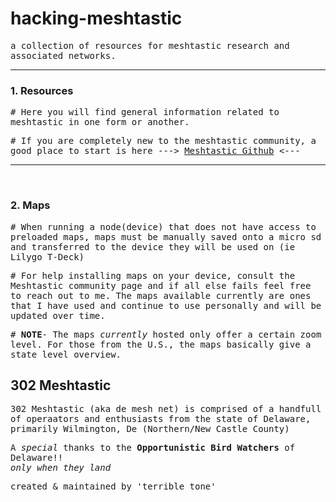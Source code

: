 # hacking-meshtastic</br>
<tt>a collection of resources for meshtastic research and associated networks.</tt>  
<hr noshade>

### 1. Resources </br>
<tt># Here you will find general information related to meshtastic in one form or another.</tt></br>  

<tt># If you are completely new to the meshtastic community, a good place to start is here ---> [Meshtastic Github](https://github.com/meshtastic) <--- </tt></br>
<hr noshade>
<br>

### 2. Maps
<tt># When running a node(device) that does not have access to preloaded maps, maps must be manually saved onto a micro sd and transferred to the device they will be used on (ie Lilygo T-Deck)</tt></br>

<tt># For help installing maps on your device, consult the Meshtastic community page and if all else fails feel free to reach out to me. The maps available currently are ones that I have used and continue to use personally and will be updated over time.</tt></br>

<tt># **NOTE**- The maps *currently* hosted only offer a certain zoom level. For those from the U.S., the maps basically give a state level overview.</tt></br> 

## 302 Meshtastic
<tt>302 Meshtastic (aka de mesh net) is comprised of a handfull of operaators and enthusiasts from the state of Delaware, primarily Wilmington, De (Northern/New Castle County)</tt></br>

<tt>A *special* thanks to the **Opportunistic Bird Watchers** of Delaware!!</tt></br>
<tt>*only when they land*</tt></br>

<tt>created & maintained by 'terrible tone'</tt>
